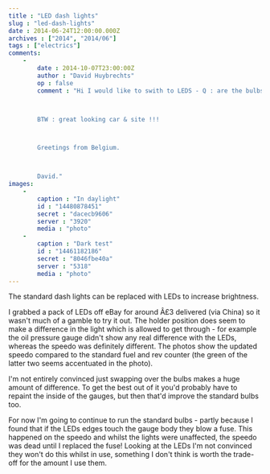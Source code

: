 ```yaml
---
title : "LED dash lights"
slug : "led-dash-lights"
date : 2014-06-24T12:00:00.000Z
archives : ["2014", "2014/06"]
tags : ["electrics"]
comments:
    -
        date : 2014-10-07T23:00:00Z
        author : "David Huybrechts"
        op : false
        comment : "Hi I would like to swith to LEDS - Q : are the bulbs in all the meters (speedo/fuel/oil pres./clock the same ?



        BTW : great looking car & site !!!



        Greetings from Belgium.



        David."
images:
    -
        caption : "In daylight"
        id : "14480878451"
        secret : "dacecb9606"
        server : "3920"
        media : "photo"
    -
        caption : "Dark test"
        id : "14461182186"
        secret : "8046fbe40a"
        server : "5318"
        media : "photo"
---
```


The standard dash lights can be replaced with LEDs to increase brightness.


I grabbed a pack of LEDs off eBay for around Â£3 delivered (via China) so it wasn't much of a gamble to try it out. The holder position does seem to make a difference in the light which is allowed to get through - for example the oil pressure gauge didn't show any real difference with the LEDs, whereas the speedo was definitely different. The photos show the updated speedo compared to the standard fuel and rev counter (the green of the latter two seems accentuated in the photo).


I'm not entirely convinced just swapping over the bulbs makes a huge amount of difference. To get the best out of it you'd probably have to repaint the inside of the gauges, but then that'd improve the standard bulbs too.


For now I'm going to continue to run the standard bulbs - partly because I found that if the LEDs edges touch the gauge body they blow a fuse. This happened on the speedo and whilst the lights were unaffected, the speedo was dead until I replaced the fuse! Looking at the LEDs I'm not convinced they won't do this whilst in use, something I don't think is worth the trade-off for the amount I use them.